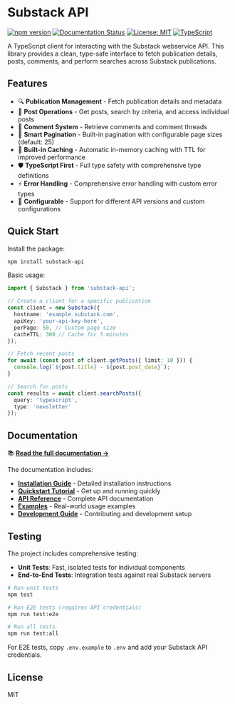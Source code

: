 # Substack API

[![npm version](https://badge.fury.io/js/substack-api.svg)](https://badge.fury.io/js/substack-api)
[![Documentation Status](https://readthedocs.org/projects/substack-api/badge/?version=latest)](https://substack-api.readthedocs.io/en/latest/?badge=latest)
[![License: MIT](https://img.shields.io/badge/License-MIT-yellow.svg)](https://opensource.org/licenses/MIT)
[![TypeScript](https://img.shields.io/badge/TypeScript-Ready-blue.svg)](https://www.typescriptlang.org/)

A TypeScript client for interacting with the Substack webservice API. This library provides a clean, type-safe interface to fetch publication details, posts, comments, and perform searches across Substack publications.

## Features

- 🔍 **Publication Management** - Fetch publication details and metadata
- 📝 **Post Operations** - Get posts, search by criteria, and access individual posts
- 💬 **Comment System** - Retrieve comments and comment threads
- 📄 **Smart Pagination** - Built-in pagination with configurable page sizes (default: 25)
- 🚀 **Built-in Caching** - Automatic in-memory caching with TTL for improved performance
- 🛡️ **TypeScript First** - Full type safety with comprehensive type definitions
- ⚡ **Error Handling** - Comprehensive error handling with custom error types
- 🔧 **Configurable** - Support for different API versions and custom configurations

## Quick Start

Install the package:

```bash
npm install substack-api
```

Basic usage:

```typescript
import { Substack } from 'substack-api';

// Create a client for a specific publication
const client = new Substack({
  hostname: 'example.substack.com',
  apiKey: 'your-api-key-here',
  perPage: 50, // Custom page size
  cacheTTL: 300 // Cache for 5 minutes
});

// Fetch recent posts
for await (const post of client.getPosts({ limit: 10 })) {
  console.log(`${post.title} - ${post.post_date}`);
}

// Search for posts
const results = await client.searchPosts({
  query: 'typescript',
  type: 'newsletter'
});
```

## Documentation

📚 **[Read the full documentation →](https://substack-api.readthedocs.io/)**

The documentation includes:

- **[Installation Guide](https://substack-api.readthedocs.io/en/latest/installation.html)** - Detailed installation instructions
- **[Quickstart Tutorial](https://substack-api.readthedocs.io/en/latest/quickstart.html)** - Get up and running quickly
- **[API Reference](https://substack-api.readthedocs.io/en/latest/api-reference.html)** - Complete API documentation
- **[Examples](https://substack-api.readthedocs.io/en/latest/examples.html)** - Real-world usage examples
- **[Development Guide](https://substack-api.readthedocs.io/en/latest/development.html)** - Contributing and development setup

## Testing

The project includes comprehensive testing:

- **Unit Tests**: Fast, isolated tests for individual components
- **End-to-End Tests**: Integration tests against real Substack servers

```bash
# Run unit tests
npm test

# Run E2E tests (requires API credentials)
npm run test:e2e

# Run all tests
npm run test:all
```

For E2E tests, copy `.env.example` to `.env` and add your Substack API credentials.

## License

MIT
